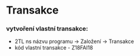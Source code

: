 # Transakce

### vytvoření vlastní transakce:

- 2TL ns názvu programu -> Založení -> Transakce
- kód vlastní transakce - Z18FAI18
